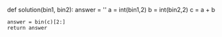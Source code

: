 def solution(bin1, bin2):
    answer = ''
    a = int(bin1,2)
    b = int(bin2,2)
    c = a + b
    
    answer = bin(c)[2:]
    return answer